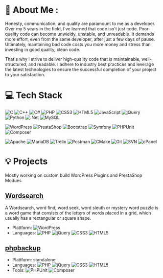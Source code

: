 # 💫 About Me :

Honesty, communication, and quality are paramount to me as a developer. Over my 5 years in the field, I've learned that code isn't just code. Poor-quality code can become unwieldy, unstable, and unreadable. It demands more effort, even from the same developer, after just a few days of pause. Ultimately, maintaining bad code costs you more money and stress than investing in good quality, clean code.

That's why I strive to deliver high-quality code that is maintainable, well-structured, and readable. I adhere to industry best practices and leverage the latest technologies to ensure the successful completion of your project to your satisfaction.


# 💻 Tech Stack
![C](https://img.shields.io/badge/c-%2300599C.svg?style=for-the-badge&logo=c&logoColor=white) ![C++](https://img.shields.io/badge/c++-%2300599C.svg?style=for-the-badge&logo=c%2B%2B&logoColor=white) ![C#](https://img.shields.io/badge/C%23-%23239120.svg?style=for-the-badge&logo=c-sharp&logoColor=white) ![PHP](https://img.shields.io/badge/php-%23777BB4.svg?style=for-the-badge&logo=php&logoColor=white) ![CSS3](https://img.shields.io/badge/css3-%231572B6.svg?style=for-the-badge&logo=css3&logoColor=white) ![HTML5](https://img.shields.io/badge/html5-%23E34F26.svg?style=for-the-badge&logo=html5&logoColor=white) ![JavaScript](https://img.shields.io/badge/javascript-%23323330.svg?style=for-the-badge&logo=javascript&logoColor=%23F7DF1E) ![jQuery](https://img.shields.io/badge/jquery-%230769AD.svg?style=for-the-badge&logo=jquery&logoColor=white)
 ![Python](https://img.shields.io/badge/python-3670A0?style=for-the-badge&logo=python&logoColor=ffdd54) ![.Net](https://img.shields.io/badge/.NET-5C2D91?style=for-the-badge&logo=.net&logoColor=white) ![MySQL](https://img.shields.io/badge/mysql-%2300f.svg?style=for-the-badge&logo=mysql&logoColor=white)

![WordPress](https://img.shields.io/badge/WordPress-%23117AC9.svg?style=for-the-badge&logo=wordpress&logoColor=white) ![PrestaShop](https://img.shields.io/badge/PrestaShop-%236DA5F9.svg?style=for-the-badge&logo=prestashop&logoColor=white) ![Bootstrap](https://img.shields.io/badge/bootstrap-%23563D7C.svg?style=for-the-badge&logo=bootstrap&logoColor=white) ![Symfony](https://img.shields.io/badge/symfony-%23000000.svg?style=for-the-badge&logo=symfony&logoColor=white) ![PHPUnit](https://img.shields.io/badge/PHPUnit-%238A4182.svg?style=for-the-badge&logo=php&logoColor=white) ![Composer](https://img.shields.io/badge/Composer-%2343853D.svg?style=for-the-badge&logo=composer&logoColor=white)

![Apache](https://img.shields.io/badge/apache-%23D42029.svg?style=for-the-badge&logo=apache&logoColor=white) ![MariaDB](https://img.shields.io/badge/MariaDB-003545?style=for-the-badge&logo=mariadb&logoColor=white) ![Trello](https://img.shields.io/badge/Trello-%23026AA7.svg?style=for-the-badge&logo=Trello&logoColor=white) ![Postman](https://img.shields.io/badge/Postman-FF6C37?style=for-the-badge&logo=postman&logoColor=white) ![CMake](https://img.shields.io/badge/CMake-%23008FBA.svg?style=for-the-badge&logo=cmake&logoColor=white) ![Git](https://img.shields.io/badge/Git-%23F05032.svg?style=for-the-badge&logo=git&logoColor=white) ![SVN](https://img.shields.io/badge/SVN-%234E96DB.svg?style=for-the-badge&logo=subversion&logoColor=white) ![cPanel](https://img.shields.io/badge/cPanel-%23FF6C2C.svg?style=for-the-badge&logo=cpanel&logoColor=white)




# 💡 Projects
Mostly working on custom build WordPress Plugins and PrestaShop Modues

## [Wordsearch](https://github.com/CMeierSoftware/cms-wordsearch)
A Wordsearch, word find, word seek, word sleuth or mystery word puzzle is a word game that consists of the letters of words placed in a grid, which usually has a rectangular or square shape. 
- Plattform: ![WordPress](https://img.shields.io/badge/WordPress-%23117AC9.svg?style=for-the-badge&logo=wordpress&logoColor=white)
- Languages: ![PHP](https://img.shields.io/badge/php-%23777BB4.svg?style=for-the-badge&logo=php&logoColor=white) ![jQuery](https://img.shields.io/badge/jquery-%230769AD.svg?style=for-the-badge&logo=jquery&logoColor=white) ![CSS3](https://img.shields.io/badge/css3-%231572B6.svg?style=for-the-badge&logo=css3&logoColor=white) ![HTML5](https://img.shields.io/badge/html5-%23E34F26.svg?style=for-the-badge&logo=html5&logoColor=white) 

## [phpbackup](https://github.com/CMeierSoftware/phpbackup)

- Plattform: standalone
- Languages: ![PHP](https://img.shields.io/badge/php-%23777BB4.svg?style=for-the-badge&logo=php&logoColor=white) ![jQuery](https://img.shields.io/badge/jquery-%230769AD.svg?style=for-the-badge&logo=jquery&logoColor=white) ![CSS3](https://img.shields.io/badge/css3-%231572B6.svg?style=for-the-badge&logo=css3&logoColor=white) ![HTML5](https://img.shields.io/badge/html5-%23E34F26.svg?style=for-the-badge&logo=html5&logoColor=white)
- Tools: ![PHPUnit](https://img.shields.io/badge/PHPUnit-%238A4182.svg?style=for-the-badge&logo=php&logoColor=white) ![Composer](https://img.shields.io/badge/Composer-%2343853D.svg?style=for-the-badge&logo=composer&logoColor=white)
